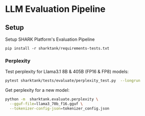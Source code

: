 # LLM Evaluation Pipeline

## Setup
Setup SHARK Platform's Evaluation Pipeline

```
pip install -r sharktank/requirements-tests.txt
```

### Perplexity

Test perplexity for Llama3.1 8B & 405B (FP16 & FP8) models:

```bash
pytest sharktank/tests/evaluate/perplexity_test.py  --longrun
```

Get perplexity for a new model:

```bash
python -m  sharktank.evaluate.perplexity \
  --gguf-file=llama3_70b_f16.gguf \
  --tokenizer-config-json=tokenizer_config.json
```
